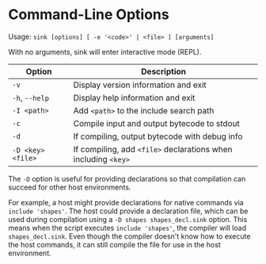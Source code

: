 
Command-Line Options
====================

Usage: `sink [options] [ -e '<code>' | <file> ] [arguments]`

With no arguments, sink will enter interactive mode (REPL).

| Option            | Description                                                                 |
|-------------------|-----------------------------------------------------------------------------|
| `-v`              | Display version information and exit                                        |
| `-h`, `--help`    | Display help information and exit                                           |
| `-I <path>`       | Add `<path>` to the include search path                                     |
| `-c`              | Compile input and output bytecode to stdout                                 |
| `-d`              | If compiling, output bytecode with debug info                               |
| `-D <key> <file>` | If compiling, add `<file>` declarations when including `<key>`              |

The `-D` option is useful for providing declarations so that compilation can succeed for other host
environments.

For example, a host might provide declarations for native commands via `include 'shapes'`.  The host
could provide a declaration file, which can be used during compilation using a
`-D shapes shapes_decl.sink` option.  This means when the script executes `include 'shapes'`, the
compiler will load `shapes_decl.sink`.  Even though the compiler doesn't know how to execute the
host commands, it can still compile the file for use in the host environment.
